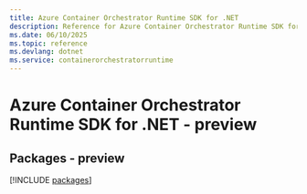 ```yaml
---
title: Azure Container Orchestrator Runtime SDK for .NET
description: Reference for Azure Container Orchestrator Runtime SDK for .NET
ms.date: 06/10/2025
ms.topic: reference
ms.devlang: dotnet
ms.service: containerorchestratorruntime
---
```

# Azure Container Orchestrator Runtime SDK for .NET - preview
## Packages - preview
[!INCLUDE [packages](container-orchestrator-runtime-index.md)]